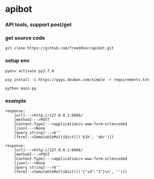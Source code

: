 # apibot

### API tools, support post/get

### get source code
    git clone https://github.com/freeddser/apibot.git



### setup env
    pyenv activate py3.7.0
    
    pip install -i https://pypi.douban.com/simple -r requirements.txt 
    
    python main.py 

### example
    response:
        [url]--->http://127.0.0.1:6666/
        [method]--->POST
        [Content-Type]--->application/x-www-form-urlencoded
        [json]--->None
        [query_string]--->b''
        [form]-->ImmutableMultiDict([('k1k', 'abc')])
        
    response:
        [url]--->http://127.0.0.1:6666/
        [method]--->POST
        [Content-Type]--->application/x-www-form-urlencoded
        [json]--->None
        [query_string]--->b''
        [form]-->ImmutableMultiDict([('{"id":"1"}\n', '')])